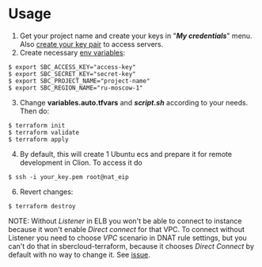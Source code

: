 # Usage

1. Get your project name and create your keys in "**_My credentials_**" menu.
   Also [create your key pair](https://support.hc.sbercloud.ru/en-us/usermanual/ecs/en-us_topic_0014250631.html) to
   access servers.
2. Create necessary
   [env variables](https://registry.terraform.io/providers/sbercloud-terraform/sbercloud/latest/docs#environment-variables):

```shell
$ export SBC_ACCESS_KEY="access-key"
$ export SBC_SECRET_KEY="secret-key"
$ export SBC_PROJECT_NAME="project-name"
$ export SBC_REGION_NAME="ru-moscow-1"
```

3. Change **variables.auto.tfvars** and **_script.sh_** according to your needs. Then do:

```shell
$ terraform init
$ terraform validate
$ terraform apply
```

4. By default, this will create 1 Ubuntu ecs and prepare it for remote development in Clion. To access it do

```shell
$ ssh -i your_key.pem root@nat_eip
```

6. Revert changes:

```shell
$ terraform destroy
```

NOTE: Without _Listener_ in ELB you won't be able to connect to instance because it won't enable
_Direct connect_ for that VPC. To connect without Listener you need to choose _VPC_ scenario in DNAT rule settings, but
you can't do that in sbercloud-terraform, because it chooses _Direct Connect_ by default with no way to change it.
See [issue](https://github.com/sbercloud-terraform/terraform-provider-sbercloud/issues/74).